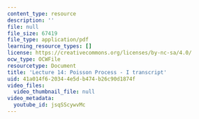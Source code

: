 ```yaml
---
content_type: resource
description: ''
file: null
file_size: 67419
file_type: application/pdf
learning_resource_types: []
license: https://creativecommons.org/licenses/by-nc-sa/4.0/
ocw_type: OCWFile
resourcetype: Document
title: 'Lecture 14: Poisson Process - I transcript'
uid: 41a014f6-2034-4e5d-b474-b26c90d1874f
video_files:
  video_thumbnail_file: null
video_metadata:
  youtube_id: jsqSScywvMc
---
```


